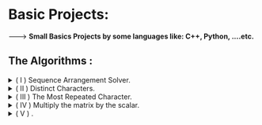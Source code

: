 # Basic Projects:
---> **Small Basics Projects by some languages like: C++, Python, ....etc.**

## The Algorithms :
<details>
 <summary>( I )  Sequence Arrangement Solver.</summary>
 
 1. ***Input and Initialization***:
    - `int n;`: We declare an integer variable `n` to store the number of elements (people in line).
    - `cin >> n;`: We read the value of `n` from the standard input (keyboard).
    - `vector<int> arr(n), position(n, 0);`: We create two vectors:
        - `arr` to store the input sequence of people.
        - `position` to keep track of the positions directly behind each person (initialized with zeros).
    - `int x = 0;`: We initialize an integer variable `x` to zero. This variable will later store the starting position.

 2. ***Reading the Input Sequence***:
    - We use a `for` loop to read the input sequence into the `arr` vector.
    - If the current element is not `-1`, we update the `position` vector to reflect the position of that element in the sequence.
    - If the current element is `-1`, we set `x` to the current index plus one, indicating the starting position.

 3. ***Output the Sequence***:
    - We print the starting position (stored in `x`).
    - Then, we follow the chain of positions using a `while` loop:
        - If the next position is not zero (i.e., there's a valid successor), we print the next position and update `x` to that position.
        - We continue this process until we reach the end of the chain (when the next position is zero).

 4. ***End of Program.***
</details>

 
<details>
 <summary>( II ) Distinct Characters.</summary>

 1. ***Function `cntDistinct`***:
    - The function `cntDistinct` takes a string `str` as its parameter.
    - It creates an `unordered_set` named `s`, which stores unique elements.
    - A `for` loop iterates over each character in the string `str`.
    - Each character is inserted into the set `s`. If the character is already present, the set remains unchanged because sets only store unique elements.
    - After the loop completes, the function returns the size of the set `s`, which represents the count of unique characters in the string.

 2. ***Main Function***:
    - The `main` function starts by declaring a string variable `e`.
    - It reads a string from standard input (keyboard) and stores it in `e`.
    - It then calls the `cntDistinct` function with `e` as the argument and prints the result, which is the number of unique characters in the string `e`.
    - Finally, the program returns 0, indicating successful execution.
 
 3. ***End of Program.***
</details>


<details>
 <summary>( III ) The Most Repeated Character.</summary>

1. ***Function `mostFrequent`***:
    - This function takes a string `text` as input.
    - It initializes variables: `max` (to track the maximum count), `count` (to count occurrences of each character), and `maxCharcter` (to store the most frequent character).
    - The outer loop iterates over characters from space `' '` to tilde `'~'`.
    - The inner loop counts how many times the current character appears in the input string `text`.
    - If the count is greater than the current maximum, it updates the maximum count and the most frequent character.
    - The function returns the most frequent character.

2. ***Main Function***:
    - The `main` function starts by declaring an integer variable `test`.
    - It reads a string `txt` from standard input (keyboard).
    - It calls the `mostFrequent` function with `txt` as the argument and prints the result (the most frequent character).

3. ***End of Program.***:
    - The program returns 0 to indicate successful execution.
</details>


<details>
 <summary>( IV ) Multiply the matrix by the scalar.</summary>

 1. ***Input and Initialization***:
    - We start by asking the user to enter the number of rows and columns for a matrix.
    - For example, if the user enters `3` for rows and `4` for columns, we will create a matrix with 3 rows and 4 columns.

 2. ***Reading the Matrix***:
    - We ask the user to input the elements of the matrix (numbers).
    - For example, if the user enters the following elements:
        ```
        1 2 3 4
        5 6 7 8
        9 10 11 12
        ```
        The program will store these values in the matrix.

 3. ***Printing the Matrix***:
    - We display the matrix to the user.
    - The output will look like this:
        ```
        Your Matrix is:
        1   2   3   4
        5   6   7   8
        9   10  11  12
        ```

 4. ***Scalar Multiplication***:
    - We ask the user to enter a scalar value (a single number).
    - For example, if the user enters `2`, we will multiply each element of the matrix by 2.
    - The resulting matrix will be:
        ```
        2   4   6   8
        10  12  14  16
        18  20  22  24
        ```

5. ***Memory Management***:
    - We allocate memory for the matrix dynamically using `new`.
    - After using the matrix, we free the allocated memory using `delete[]`.

6. ***End of Program***:
    - We display a thank-you message and terminate the program.

</details>


<details>
 <summary>( V ) .</summary>

</details>

